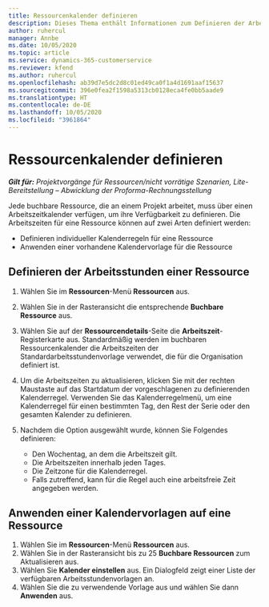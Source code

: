 ```yaml
---
title: Ressourcenkalender definieren
description: Dieses Thema enthält Informationen zum Definieren der Arbeitsstundenkalender für Ressourcen in Project Operations.
author: ruhercul
manager: Annbe
ms.date: 10/05/2020
ms.topic: article
ms.service: dynamics-365-customerservice
ms.reviewer: kfend
ms.author: ruhercul
ms.openlocfilehash: ab39d7e5dc2d8c01ed49ca0f1a4d1691aaf15637
ms.sourcegitcommit: 396e0fea2f1598a5313cb0128eca4fe0bb5aade9
ms.translationtype: HT
ms.contentlocale: de-DE
ms.lasthandoff: 10/05/2020
ms.locfileid: "3961864"
---
```

# <a name="define-resource-calendars"></a>Ressourcenkalender definieren

_**Gilt für:** Projektvorgänge für Ressourcen/nicht vorrätige Szenarien, Lite-Bereitstellung – Abwicklung der Proforma-Rechnungsstellung_

Jede buchbare Ressource, die an einem Projekt arbeitet, muss über einen Arbeitszeitkalender verfügen, um ihre Verfügbarkeit zu definieren. Die Arbeitszeiten für eine Ressource können auf zwei Arten definiert werden: 

   - Definieren individueller Kalenderregeln für eine Ressource
   - Anwenden einer vorhandene Kalendervorlage für die Ressource

## <a name="define-a-resources-working-hours"></a>Definieren der Arbeitsstunden einer Ressource

1. Wählen Sie im **Ressourcen**-Menü **Ressourcen** aus.
2. Wählen Sie in der Rasteransicht die entsprechende **Buchbare Ressource** aus.
3. Wählen Sie auf der **Ressourcendetails**-Seite die **Arbeitszeit**-Registerkarte aus. Standardmäßig werden im buchbaren Ressourcenkalender die Arbeitszeiten der Standardarbeitsstundenvorlage verwendet, die für die Organisation definiert ist.
4. Um die Arbeitszeiten zu aktualisieren, klicken Sie mit der rechten Maustaste auf das Startdatum der vorgeschlagenen zu definierenden Kalenderregel. Verwenden Sie das Kalenderregelmenü, um eine Kalenderregel für einen bestimmten Tag, den Rest der Serie oder den gesamten Kalender zu definieren.
5. Nachdem die Option ausgewählt wurde, können Sie Folgendes definieren:

    - Den Wochentag, an dem die Arbeitszeit gilt.
    - Die Arbeitszeiten innerhalb jeden Tages.
    - Die Zeitzone für die Kalenderregel.
    - Falls zutreffend, kann für die Regel auch eine arbeitsfreie Zeit angegeben werden.

## <a name="applying-a-calendar-template-to-a-resource"></a>Anwenden einer Kalendervorlagen auf eine Ressource

1. Wählen Sie im **Ressourcen**-Menü **Ressourcen** aus.
2. Wählen Sie in der Rasteransicht bis zu 25 **Buchbare Ressourcen** zum Aktualisieren aus.
3. Wählen Sie **Kalender einstellen** aus. Ein Dialogfeld zeigt einer Liste der verfügbaren Arbeitsstundenvorlagen an.
4. Wählen Sie die zu verwendende Vorlage aus und wählen Sie dann **Anwenden** aus.
